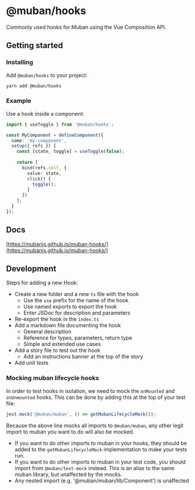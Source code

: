 # @muban/hooks

Commonly used hooks for Muban using the Vue Composition API.

## Getting started

### Installing

Add `@muban/hooks` to your project:
```sh
yarn add @muban/hooks
```

### Example

Use a hook inside a component:

```ts
import { useToggle } from '@muban/hooks';

const MyComponent = defineComponent({
  name: 'my-component',
  setup({ refs }) {
    const [state, toggle] = useToggle(false);
    
    return [
      bind(refs.self, {
        value: state,
        click() {
          toggle();
        }
      })
    ];
  }
});
```

## Docs

[https://mubanjs.github.io/muban-hooks/](https://mubanjs.github.io/muban-hooks/)

## Development

Steps for adding a new Hook:
* Create a new folder and a new `ts` file with the hook
  * Use the `use` prefix for the name of the hook
  * Use named exports to export the hook
  * Enter JSDoc for description and parameters
* Re-export the hook in the `index.ts`
* Add a markdown file documenting the hook
  * General description
  * Reference for types, parameters, return type
  * Simple and extended use cases
* Add a story file to test out the hook
  * Add an instructions banner at the top of the story
* Add unit tests

### Mocking muban lifecycle hooks

In order to test hooks in isolation, we need to mock the `onMounted` and `onUnmounted` hooks.
This can be done by adding this at the top of your test file:

```ts
jest.mock('@muban/muban', () => getMubanLifecycleMock());
```

Because the above line mocks all imports to `@muban/muban`, any other legit import to muban you 
want to do will also be mocked.

- If you want to do other imports to muban in your hooks, they should be added to the 
  `getMubanLifecycleMock` implementation to make your tests run.
- If you want to do other imports to muban in your test code, you should import from 
  `@muban/test-mock` instead. This is an alias to the same muban library, but unaffected by the 
  mocks.
- Any nested import (e.g. '@muban/muban/lib/Component') is unaffected
